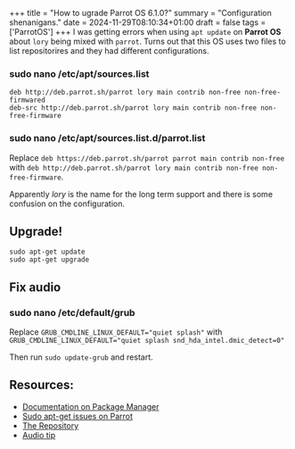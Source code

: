 +++
title = "How to ugrade Parrot OS 6.1.0?"
summary = "Configuration shenanigans."
date = 2024-11-29T08:10:34+01:00
draft = false
tags = ['ParrotOS']
+++
I was getting errors when using `apt update` on **Parrot OS** about `lory`  being mixed with `parrot`.
Turns out that this OS uses two files to list repositorires and they had different configurations.

### sudo nano  /etc/apt/sources.list

```
deb http://deb.parrot.sh/parrot lory main contrib non-free non-free-firmwared
deb-src http://deb.parrot.sh/parrot lory main contrib non-free non-free-firmware
```

### sudo nano  /etc/apt/sources.list.d/parrot.list

Replace `deb https://deb.parrot.sh/parrot parrot main contrib non-free` with `deb http://deb.parrot.sh/parrot lory main contrib non-free non-free-firmware`.

Apparently *lory* is the name for the long term support and there is some confusion on the configuration.

## Upgrade!

```
sudo apt-get update
sudo apt-get upgrade
```

## Fix audio

### sudo nano /etc/default/grub

Replace `GRUB_CMDLINE_LINUX_DEFAULT="quiet splash"` with `GRUB_CMDLINE_LINUX_DEFAULT="quiet splash snd_hda_intel.dmic_detect=0"`

Then run `sudo update-grub` and restart.

## Resources:
- [Documentation on Package Manager](https://www.parrotsec.org/docs/configuration/parrot-software-management/#package-manager)
- [Sudo apt-get issues on Parrot](https://usercomp.com/news/1404006/parrot-os-5-2-sudo-apt-get-update-issue)
- [The Repository](https://deb.parrot.sh/parrot/dists/lory/)
- [Audio tip](https://unix.stackexchange.com/questions/619971/how-to-fix-no-audio-on-parrot-sec-4-10)

